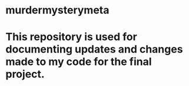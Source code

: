 # murdermysterymeta
# This repository is used for documenting updates and changes made to my code for the final project.
